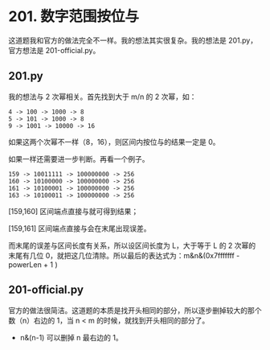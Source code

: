 # 201. 数字范围按位与
这道题我和官方的做法完全不一样。我的想法其实很复杂。我的想法是 201.py，官方想法是 201-official.py。

## 201.py
我的想法与 2 次幂相关。首先找到大于 m/n 的 2 次幂，如：

```
4 -> 100 -> 1000 -> 8
5 -> 101 -> 1000 -> 8
9 -> 1001 -> 10000 -> 16
```

如果这两个次幂不一样（8，16），则区间内按位与的结果一定是 0。

如果一样还需要进一步判断。再看一个例子。

```
159 -> 10011111 -> 100000000 -> 256
160 -> 10100000 -> 100000000 -> 256
161 -> 10100001 -> 100000000 -> 256
163 -> 10100011 -> 100000000 -> 256
```

[159,160] 区间端点直接与就可得到结果；

[159,161] 区间端点直接与会在末尾出现误差。

而末尾的误差与区间长度有关系，所以设区间长度为 L，大于等于 L 的 2 次幂的末尾有几位 0，就把这几位清除。所以最后的表达式为：m&n&(0x7fffffff - powerLen + 1 )  

## 201-official.py
官方的做法很简洁。这道题的本质是找开头相同的部分，所以逐步删掉较大的那个数（n）右边的 1，当 n < m 的时候，就找到开头相同的部分了。

- n&(n-1) 可以删掉 n 最右边的 1。